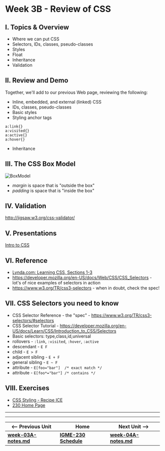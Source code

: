 # Week 3B - Review of CSS

## I. Topics & Overview
- Where we can put CSS
- Selectors, IDs, classes, pseudo-classes
- Styles
- Float
- Inheritance
- Validation

## II. Review and Demo
Together, we'll add to our previous Web page, reviewing the following:
- Inline, embedded, and external (linked) CSS
- IDs, classes, pseudo-classes
- Basic styles
- Styling anchor tags
```
a:link{}
a:visited{}
a:active{}
a:hover{}
```
- Inheritance

## III. The CSS Box Model
![BoxModel](https://github.com/tonethar/IGME-230-Master/blob/master/other-files/BoxModel.png)

+ *margin* is space that is "outside the box"
+ *padding* is space that is "inside the box"

## IV. Validation
http://jigsaw.w3.org/css-validator/

## V. Presentations
[Intro to CSS](https://github.com/tonethar/IGME-230-Master/tree/master/presentations/CSS-Intro.pdf)

## VI. Reference
- [Lynda.com: Learning CSS, Sections 1-3](https://www.lynda.com/CSS-tutorials/CSS-Fundamentals/417645-2.html)
- https://developer.mozilla.org/en-US/docs/Web/CSS/CSS_Selectors - lot's of nice examples of selectors in action
- https://www.w3.org/TR/css3-selectors - when in doubt, check the spec!

## VII. CSS Selectors you need to know
- CSS Selector Reference - the "spec" - https://www.w3.org/TR/css3-selectors/#selectors
- CSS Selector Tutorial - https://developer.mozilla.org/en-US/docs/Learn/CSS/Introduction_to_CSS/Selectors
- Basic selectors: type,class,id,universal
- rollovers -  `:link`, `:visited`, `:hover`, `:active`
- descendant - `E F`
- child - `E > F`
- adjacent sibling - `E + F`
- general sibling - `E ~ F`
- attribute - `E[foo="bar"]  /* exact match */`
- attribute - `E[foo*="bar"] /* contains */`

## VIII. Exercises
- [CSS Styling - Recipe ICE](https://github.com/tonethar/IGME-230-Master/tree/master/exercises/week-2/Recipe-ICE.zip)
- [230 Home Page](https://github.com/tonethar/IGME-230-Master/tree/master/exercises/week-2/230-home-page.md)

<hr><hr>

| <-- Previous Unit | Home | Next Unit -->
| --- | --- | --- 
| [**week-03A-notes.md**](week-03A-notes.md)     |  [**IGME-230 Schedule**](../schedule.md) | [**week-04A-notes.md**](week-04A-notes.md)
